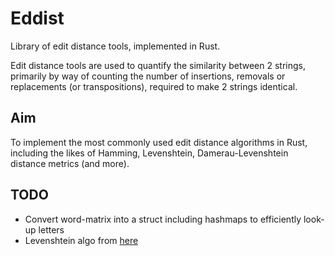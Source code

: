 # Eddist 

Library of edit distance tools, implemented in Rust.

Edit distance tools are used to quantify the similarity between 2 strings, primarily by way of counting the number of insertions, removals or replacements (or transpositions), required to make 2 strings identical.

## Aim

To implement the most commonly used edit distance algorithms in Rust, including the likes of Hamming, Levenshtein, Damerau-Levenshtein distance metrics (and more).


## TODO

- Convert word-matrix into a struct including hashmaps to efficiently look-up letters
- Levenshtein algo from [here](https://people.cs.pitt.edu/~kirk/cs1501/Pruhs/Spring2006/assignments/editdistance/Levenshtein%20Distance.htm)
